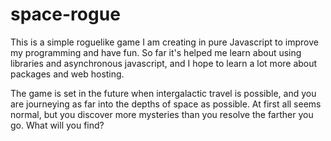 # space-rogue

This is a simple roguelike game I am creating in pure Javascript to improve my programming and have fun.
So far it's helped me learn about using libraries and asynchronous javascript, and I hope to learn a lot more about packages and web hosting.

The game is set in the future when intergalactic travel is possible, and you are journeying as far into the depths of space as possible.
At first all seems normal, but you discover more mysteries than you resolve the farther you go. What will you find?
